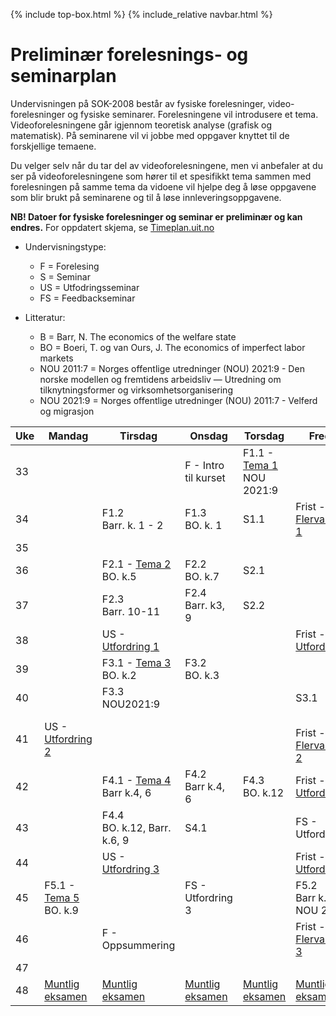 {% include top-box.html %} <!-- Kode for å inkludere boksen på toppen av siden. Se _config.yml for å gjøre endringer. -->
{% include_relative navbar.html %} <!-- Kode for navigasjonsmeny. Se navbar.html for å gjøre endringer. -->
<!-- Gjør endringer under her -->

# Preliminær forelesnings- og seminarplan

Undervisningen på SOK-2008 består av fysiske forelesninger, video-forelesninger og fysiske seminarer. 
Forelesningene vil introdusere et tema. Videoforelesningene går igjennom teoretisk analyse (grafisk og matematisk). På seminarene vil vi jobbe med oppgaver knyttet til de forskjellige temaene. 

Du velger selv når du tar del av videoforelesningene, men vi anbefaler at du ser på videoforelesningene som hører til et spesifikkt tema sammen med forelesningen på samme tema da vidoene vil hjelpe deg å løse oppgavene som blir brukt på seminarene og til å løse innleveringsoppgavene. 

**NB! Datoer for fysiske forelesninger og seminar er preliminær og kan endres.** For oppdatert skjema, se [Timeplan.uit.no](https://timeplan.uit.no/emne_timeplan.php?sem=23h&module[]=SOK-2008-1#week-33)
* Undervisningstype:
  * F = Forelesing
  * S = Seminar
  * US = Utfodringsseminar
  * FS = Feedbackseminar

* Litteratur:
  * B = Barr, N. The economics of the welfare state
  * BO = Boeri, T. og van Ours, J. The economics of imperfect labor markets
  * NOU 2011:7 = Norges offentlige utredninger (NOU) 2021:9 - Den norske modellen og fremtidens arbeidsliv — Utredning om tilknytningsformer og virksomhetsorganisering
  * NOU 2021:9 = Norges offentlige utredninger (NOU) 2011:7 - Velferd og migrasjon

| Uke | Mandag | Tirsdag | Onsdag | Torsdag | Fredag |
| ---|------ | ------- | ------ | ------- | ------ |
| 33 |       |         | F - Intro til kurset | F1.1 - [Tema 1](temaer.md#tema1) <br> NOU 2021:9| |
| 34 |       | F1.2 <br> Barr. k. 1 - 2   | F1.3  <br> BO. k. 1 | S1.1   | Frist - [Flervalgstest 1](innlevering1.md) |
| 35 |       |  | | | |
| 36 |       | F2.1 - [Tema 2](temaer.md#tema2) <br> BO. k.5 | F2.2 <br> BO. k.7  | S2.1   | |
| 37 |       | F2.3 <br> Barr. 10-11   | F2.4  <br> Barr. k3, 9 | S2.2   | |
| 38 |       |US - [Utfordring 1](innlevering2.md)| | | Frist - [Utfordring 1](innlevering2.md)|
| 39 |       | F3.1 - [Tema 3](temaer.md#tema3) <br> BO. k.2| F3.2 <br> BO. k.3| | |
| 40 |       | F3.3 <br> NOU2021:9   |         |       | S3.1 |
| 41 | US - [Utfordring 2](innlevering4.md) | | | | <br> Frist - [Flervalgstest 2](innlevering3.md) |
| 42 |       |F4.1 - [Tema 4](temaer.md#tema4) <br> Barr k.4, 6  | F4.2 <br> Barr k.4, 6  | F4.3  <br> BO. k.12| Frist -  [Utfordring 2](innlevering4.md) |
| 43 |       |  F4.4 <br> BO. k.12, Barr. k.6, 9  | S4.1 |               | FS - Utfordring 2|
| 44 |        | US - [Utfordring 3](innlevering5.md)|      |      | Frist -  [Utfordring 3](innlevering5.md)|
| 45 | F5.1 - [Tema 5](temaer.md#tema5) <br> BO. k.9 | |FS - Utfordring 3 | | F5.2 <br> Barr k.12, NOU 2011:9 |
| 46 | | F - Oppsummering | | | Frist - [Flervalgstest 3](innlevering6.md)|
| 47 |  | | | | |
| 48 | [Muntlig eksamen](muntligeksamen.md)| [Muntlig eksamen](muntligeksamen.md) |[Muntlig eksamen](muntligeksamen.md)| [Muntlig eksamen](muntligeksamen.md) |  [Muntlig eksamen](muntligeksamen.md) |
